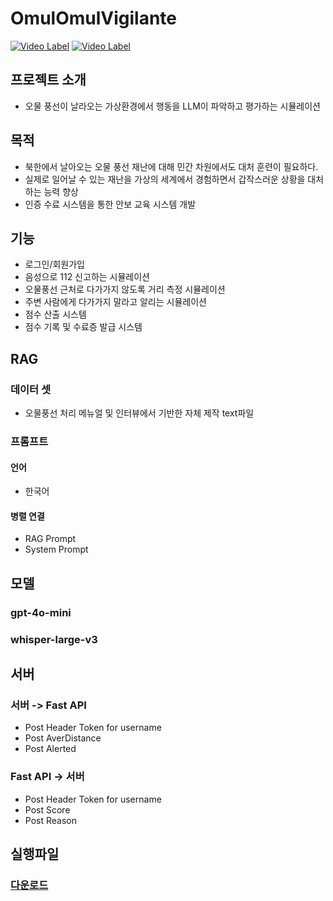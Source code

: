 # OmulOmulVigilante
[![Video Label](http://img.youtube.com/vi/v83PVF8onCI/0.jpg)](https://youtu.be/v83PVF8onCI)
[![Video Label](http://img.youtube.com/vi/6tIn7lAkAwc/0.jpg)](https://youtu.be/6tIn7lAkAwc)

## 프로젝트 소개
- 오물 풍선이 날라오는 가상환경에서 행동을 LLM이 파악하고 평가하는 시뮬레이션


## 목적
- 북한에서 날아오는 오물 풍선 재난에 대해 민간 차원에서도 대처 훈련이 필요하다.
- 실제로 일어날 수 있는 재난을 가상의 세계에서 경험하면서 갑작스러운 상황을 대처하는 능력 향상
- 인증 수료 시스템을 통한 안보 교육 시스템 개발

## 기능
- 로그인/회원가입
- 음성으로 112 신고하는 시뮬레이션
- 오물풍선 근처로 다가가지 않도록 거리 측정 시뮬레이션
- 주변 사람에게 다가가지 말라고 알리는 시뮬레이션
- 점수 산출 시스템
- 점수 기록 및 수료증 발급 시스템

## RAG 
### 데이터 셋
- 오물풍선 처리 메뉴얼 및 인터뷰에서 기반한 자체 제작 text파일
### 프롬프트
#### 언어
- 한국어
#### 병렬 연결 
- RAG Prompt
- System Prompt

## 모델 
### gpt-4o-mini
### whisper-large-v3

## 서버
### 서버 -> Fast API
- Post Header Token for username
- Post AverDistance
- Post Alerted
### Fast API -> 서버
- Post Header Token for username
- Post Score
- Post Reason

## 실행파일
### [다운로드](https://drive.google.com/file/d/1PZziY7vE6ZT4DewuusGCFH7G_8YGeQZn/view?usp=sharing)
